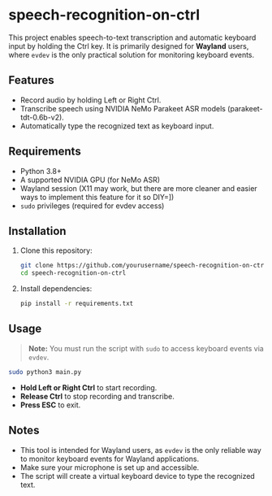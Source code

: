 # speech-recognition-on-ctrl

This project enables speech-to-text transcription and automatic keyboard input by holding the Ctrl key. It is primarily designed for **Wayland** users, where `evdev` is the only practical solution for monitoring keyboard events.

## Features

- Record audio by holding Left or Right Ctrl.
- Transcribe speech using NVIDIA NeMo Parakeet ASR models (parakeet-tdt-0.6b-v2).
- Automatically type the recognized text as keyboard input.

## Requirements

- Python 3.8+
- A supported NVIDIA GPU (for NeMo ASR)
- Wayland session (X11 may work, but there are more cleaner and easier ways to implement this feature for it so DIY=])
- `sudo` privileges (required for evdev access)

## Installation

1. Clone this repository:

    ```bash
    git clone https://github.com/yourusername/speech-recognition-on-ctrl.git
    cd speech-recognition-on-ctrl
    ```

2. Install dependencies:

    ```bash
    pip install -r requirements.txt
    ```

## Usage

> **Note:** You must run the script with `sudo` to access keyboard events via `evdev`.

```bash
sudo python3 main.py
```

- **Hold Left or Right Ctrl** to start recording.
- **Release Ctrl** to stop recording and transcribe.
- **Press ESC** to exit.

## Notes

- This tool is intended for Wayland users, as `evdev` is the only reliable way to monitor keyboard events for Wayland applications.
- Make sure your microphone is set up and accessible.
- The script will create a virtual keyboard device to type the recognized text.